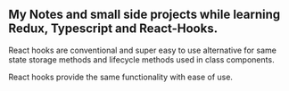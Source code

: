 ## My Notes and small side projects while learning Redux, Typescript and React-Hooks.
 React hooks are conventional and super easy to use alternative for same state storage methods and lifecycle methods used in class components.

React hooks provide the same functionality with ease of use. 
